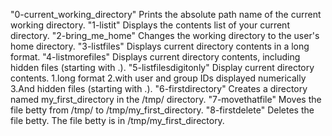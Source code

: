 "0-current_working_directory" Prints the absolute path name of the current working directory.
"1-listit"                    Displays the contents list of your current directory.
"2-bring_me_home"             Changes the working directory to the user's home directory.
"3-listfiles"                 Displays current directory contents in a long format.
"4-listmorefiles"             Displays current directory contents, including hidden files (starting with .).
"5-listfilesdigitonly"        Display current directory contents. 1.long format 2.with user and group IDs displayed numerically 3.And hidden files (starting with .).
"6-firstdirectory"            Creates a directory named my_first_directory in the /tmp/ directory.
"7-movethatfile"              Moves the file betty from /tmp/ to /tmp/my_first_directory.
"8-firstdelete"               Deletes the file betty. The file betty is in /tmp/my_first_directory.
